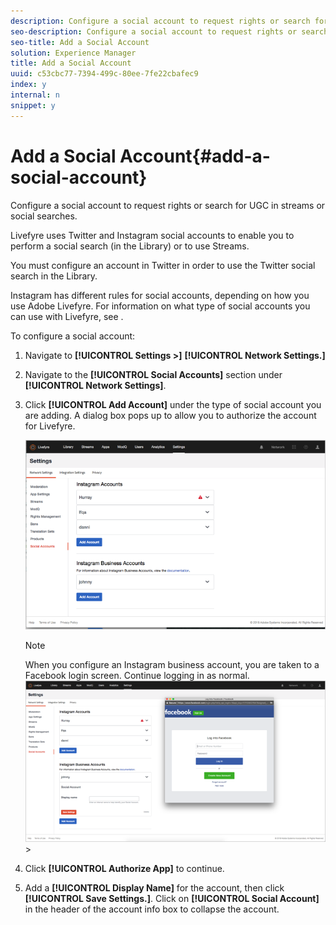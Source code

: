 ```yaml
---
description: Configure a social account to request rights or search for UGC in streams or social searches.
seo-description: Configure a social account to request rights or search for UGC in streams or social searches.
seo-title: Add a Social Account
solution: Experience Manager
title: Add a Social Account
uuid: c53cbc77-7394-499c-80ee-7fe22cbafec9
index: y
internal: n
snippet: y
---
```


# Add a Social Account{#add-a-social-account}

Configure a social account to request rights or search for UGC in streams or social searches.

Livefyre uses Twitter and Instagram social accounts to enable you to perform a social search (in the Library) or to use Streams.

You must configure an account in Twitter in order to use the Twitter social search in the Library.

Instagram has different rules for social accounts, depending on how you use Adobe Livefyre. For information on what type of social accounts you can use with Livefyre, see [](../../c-users-creating-accounts-with-studio-access/t-configure-social-accout-instagram/c-about-instagram-accounts.md#c_about_instagram_accounts).

To configure a social account:

1. Navigate to **[!UICONTROL Settings >]** **[!UICONTROL Network Settings.]**
1. Navigate to the **[!UICONTROL Social Accounts]** section under **[!UICONTROL Network Settings]**.
1. Click **[!UICONTROL Add Account]** under the type of social account you are adding. A dialog box pops up to allow you to authorize the account for Livefyre.

   ![](assets/i_settings_social_insta.png)

   >[!NOTE]
   >
   >When you configure an Instagram business account, you are taken to a Facebook login screen. Continue logging in as normal.  ![](assets/i_insta_biz_facebook_dialog.png)   >
   >

1. Click **[!UICONTROL Authorize App]** to continue.
1. Add a **[!UICONTROL Display Name]** for the account, then click **[!UICONTROL Save Settings.]**. Click on **[!UICONTROL Social Account]** in the header of the account info box to collapse the account.
